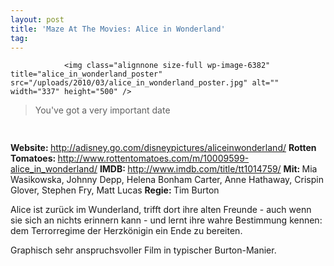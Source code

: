 ```yaml
---
layout: post
title: 'Maze At The Movies: Alice in Wonderland'
tag: 
---
```



                <img class="alignnone size-full wp-image-6382" title="alice_in_wonderland_poster" src="/uploads/2010/03/alice_in_wonderland_poster.jpg" alt="" width="337" height="500" />
<blockquote>You've got a very important date</blockquote>
<img class="alignnone size-full wp-image-5898" title="movie_review_4stars" src="/uploads/2010/02/movie_review_4stars.png" alt="" width="75" height="15" />
<p><strong> Website: </strong><a href="http://adisney.go.com/disneypictures/aliceinwonderland/"><a href="http://adisney.go.com/disneypictures/aliceinwonderland/">http://adisney.go.com/disneypictures/aliceinwonderland/</a></a>
<strong>Rotten Tomatoes: </strong><a href="http://www.rottentomatoes.com/m/10009599-alice_in_wonderland/"><a href="http://www.rottentomatoes.com/m/10009599-alice_in_wonderland/">http://www.rottentomatoes.com/m/10009599-alice_in_wonderland/</a></a>
<strong>IMDB: </strong><a href="http://www.imdb.com/title/tt1014759/"><a href="http://www.imdb.com/title/tt1014759/">http://www.imdb.com/title/tt1014759/</a></a>
<strong>Mit: </strong>Mia Wasikowska, Johnny Depp, Helena Bonham Carter, Anne Hathaway, Crispin Glover, Stephen Fry, Matt Lucas
<strong>Regie: </strong>Tim Burton</p>
<p>Alice ist zurück im Wunderland, trifft dort ihre alten Freunde - auch wenn sie sich an nichts erinnern kann - und lernt ihre wahre Bestimmung kennen: dem Terrorregime der Herzkönigin ein Ende zu bereiten.</p>
<p>Graphisch sehr anspruchsvoller Film in typischer Burton-Manier.</p>
            

